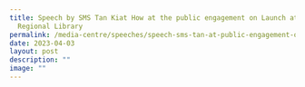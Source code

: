 ```yaml
---
title: Speech by SMS Tan Kiat How at the public engagement on Launch at Punggol
  Regional Library
permalink: /media-centre/speeches/speech-sms-tan-at-public-engagement-on-launch-at-punggol-regional-library/
date: 2023-04-03
layout: post
description: ""
image: ""
---
```

